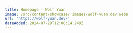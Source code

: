 ```yaml
---
title: Homepage - Wolf Yuan
image: /src/content/showcase/_images/wolf-yuan.dev.webp
url: 'https://wolf-yuan.dev/'
dateAdded: 2024-07-29T12:08:14.249Z
---
```


